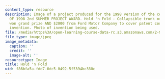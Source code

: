 ```yaml
---
content_type: resource
description: Image of a project produced for the 1998 version of the course. WINNER
  OF 1998 2nd SUMMER PROJECT AWARD. Hold 'n Fold - Collapsible trunk organizer. Group
  won grand prize AND $2000 from Ford Motor Company to cover patent costs of their
  invention. Photo of invention being used.
file: /media/https%3A/open-learning-course-data-rc.s3.amazonaws.com/2-971-2nd-summer-introduction-to-design-january-iap-2003/f86bfa5afdd70dc504925f5394bc380c_98_holdnfold_in_car.jpg
file_type: image/jpeg
image_metadata:
  caption: ''
  credit: ''
  image-alt: ''
resourcetype: Image
title: Hold 'n Fold
uid: f86bfa5a-fdd7-0dc5-0492-5f5394bc380c
---
```

